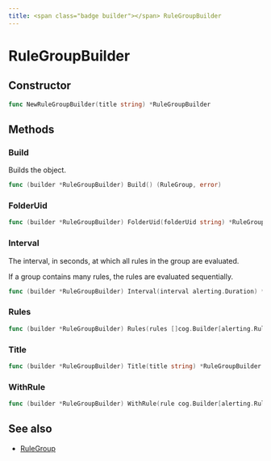 ```yaml
---
title: <span class="badge builder"></span> RuleGroupBuilder
---
```

# <span class="badge builder"></span> RuleGroupBuilder

## Constructor

```go
func NewRuleGroupBuilder(title string) *RuleGroupBuilder
```
## Methods

### <span class="badge object-method"></span> Build

Builds the object.

```go
func (builder *RuleGroupBuilder) Build() (RuleGroup, error)
```

### <span class="badge object-method"></span> FolderUid

```go
func (builder *RuleGroupBuilder) FolderUid(folderUid string) *RuleGroupBuilder
```

### <span class="badge object-method"></span> Interval

The interval, in seconds, at which all rules in the group are evaluated.

If a group contains many rules, the rules are evaluated sequentially.

```go
func (builder *RuleGroupBuilder) Interval(interval alerting.Duration) *RuleGroupBuilder
```

### <span class="badge object-method"></span> Rules

```go
func (builder *RuleGroupBuilder) Rules(rules []cog.Builder[alerting.Rule]) *RuleGroupBuilder
```

### <span class="badge object-method"></span> Title

```go
func (builder *RuleGroupBuilder) Title(title string) *RuleGroupBuilder
```

### <span class="badge object-method"></span> WithRule

```go
func (builder *RuleGroupBuilder) WithRule(rule cog.Builder[alerting.Rule]) *RuleGroupBuilder
```

## See also

 * <span class="badge object-type-struct"></span> [RuleGroup](./object-RuleGroup.md)
